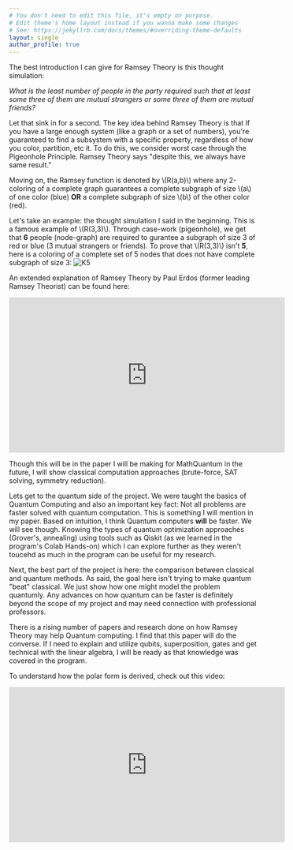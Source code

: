 ```yaml
---
# You don't need to edit this file, it's empty on purpose.
# Edit theme's home layout instead if you wanna make some changes
# See: https://jekyllrb.com/docs/themes/#overriding-theme-defaults
layout: single
author_profile: true
---
```


The best introduction I can give for Ramsey Theory is this thought simulation: 

*What is the least number of people in the party required such that at least some three of them are mutual strangers or some three of them are mutual friends?*

Let that sink in for a second. The key idea behind Ramsey Theory is that If you have a large enough system (like a graph or a set of numbers), you're guaranteed to find a subsystem with a specific property, regardless of how you color, partition, etc it. To do this, we consider worst case through the Pigeonhole Principle. Ramsey Theory says "despite this, we always have same result."

Moving on, the Ramsey function is denoted by \\(R(a,b)\\) where any 2-coloring of a complete graph guarantees a complete subgraph of size \\(a\\) of one color (blue) **OR** a complete subgraph of size \\(b\\) of the other color (red).

Let's take an example: the thought simulation I said in the beginning. This is a famous example of \\(R(3,3)\\). Through case-work (pigeonhole), we get that **6** people (node-graph) are required to gurantee a subgraph of size 3 of red or blue (3 mutual strangers or friends). To prove that \\(R(3,3)\\) isn't **5**, here is a coloring of a complete set of 5 nodes that does not have complete subgraph of size 3: ![K5](https://upload.wikimedia.org/wikipedia/commons/thumb/9/98/RamseyTheory_K5_no_mono_K3.svg/1024px-RamseyTheory_K5_no_mono_K3.svg.png)

An extended explanation of Ramsey Theory by Paul Erdos (former leading Ramsey Theorist) can be found here: 
<iframe width="560" height="315" src="https://www.youtube.com/embed/WgjCf3kC5EU?si=ECtxrcuTHuSddmV4" title="YouTube video player" frameborder="0" allow="accelerometer; autoplay; clipboard-write; encrypted-media; gyroscope; picture-in-picture; web-share" referrerpolicy="strict-origin-when-cross-origin" allowfullscreen></iframe>


Though this will be in the paper I will be making for MathQuantum in the future, I will show classical computation approaches (brute-force, SAT solving, symmetry reduction).

Lets get to the quantum side of the project. We were taught the basics of Quantum Computing and also an important key fact: Not all problems are faster solved with quantum computation. This is something I will mention in my paper. Based on intuition, I think Quantum computers **will** be faster. We will see though. Knowing the types of quantum optimization approaches (Grover's, annealing) using tools such as Qiskit (as we learned in the program's Colab Hands-on) which I can explore further as they weren't toucehd as much in the program can be useful for my research.

Next, the best part of the project is here: the comparison between classical and quantum methods. As said, the goal here isn't trying to make quantum "beat" classical. We just show how one might model the problem quantumly. Any advances on how quantum can be faster is definitely beyond the scope of my project and may need connection with professional professors.

There is a rising number of papers and research done on how Ramsey Theory may help Quantum computing. I find that this paper will do the converse. If I need to explain and utilize qubits, superposition, gates and get technical with the linear algebra, I will be ready as that knowledge was covered in the program.

To understand how the polar form is derived, check out this video:
<iframe width="560" height="315" src="https://www.youtube.com/embed/lFT2hwsCMls?si=XLJKBa_SXol_bQ_D" title="YouTube video player" frameborder="0" allow="accelerometer; autoplay; clipboard-write; encrypted-media; gyroscope; picture-in-picture; web-share" referrerpolicy="strict-origin-when-cross-origin" allowfullscreen></iframe>
